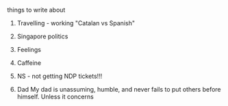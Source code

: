 things to write about 

1. Travelling - working "Catalan vs Spanish"

2. Singapore politics

3. Feelings

4. Caffeine

5. NS - not getting NDP tickets!!!

6. Dad 
	My dad is unassuming, humble, and never fails to put others before himself. Unless it concerns 

